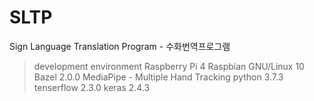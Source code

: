 # SLTP
Sign Language Translation Program - 수화번역프로그램

> development environment
Raspberry Pi 4
Raspbian GNU/Linux 10
Bazel 2.0.0
MediaPipe - Multiple Hand Tracking
python 3.7.3
tenserflow 2.3.0
keras 2.4.3